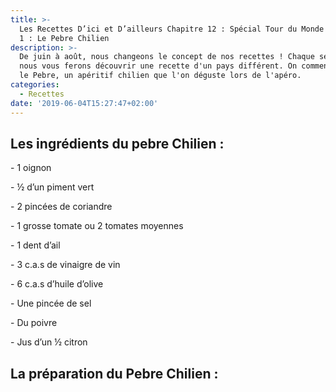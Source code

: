 ```yaml
---
title: >-
  Les Recettes D’ici et D’ailleurs Chapitre 12 : Spécial Tour du Monde - Épisode
  1 : Le Pebre Chilien
description: >-
  De juin à août, nous changeons le concept de nos recettes ! Chaque semaine,
  nous vous ferons découvrir une recette d'un pays différent. On commence avec
  le Pebre, un apéritif chilien que l'on déguste lors de l'apéro.
categories:
  - Recettes
date: '2019-06-04T15:27:47+02:00'
---
```

## Les ingrédients du pebre Chilien :

\- 1 oignon

\- ½ d’un piment vert 

\- 2 pincées de coriandre

\- 1 grosse tomate ou 2 tomates moyennes

\- 1 dent d’ail

\- 3 c.a.s de vinaigre de vin

\- 6 c.a.s d’huile d’olive

\- Une pincée de sel

\- Du poivre

\- Jus d’un ½ citron 



## La préparation du Pebre Chilien :
